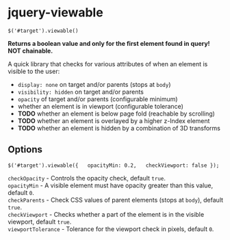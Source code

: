 # jquery-viewable  
  
`$('#target').viewable()`  
  
**Returns a boolean value and only for the first element found in query! NOT chainable.**  
  
A quick library that checks for various attributes of when an element is visible to the user:  

- `display: none` on target and/or parents (stops at `body`)
- `visibility: hidden` on target and/or parents
- `opacity` of target and/or parents (configurable minimum)
- whether an element is in viewport (configurable tolerance)
- **TODO** whether an element is below page fold (reachable by scrolling)
- **TODO** whether an element is overlayed by a higher z-Index element
- **TODO** whether an element is hidden by a combination of 3D transforms

## Options
`$('#target').viewable({  
  opacityMin: 0.2,  
  checkViewport: false
});`  

`checkOpacity` - Controls the opacity check, default `true`.  
`opacityMin` - A visible element must have opacity greater than this value, default `0`.    
`checkParents` - Check CSS values of parent elements (stops at `body`), default `true`.  
`checkViewport` - Checks whether a part of the element is in the visible viewport, default `true`.  
`viewportTolerance` - Tolerance for the viewport check in pixels, default `0`.